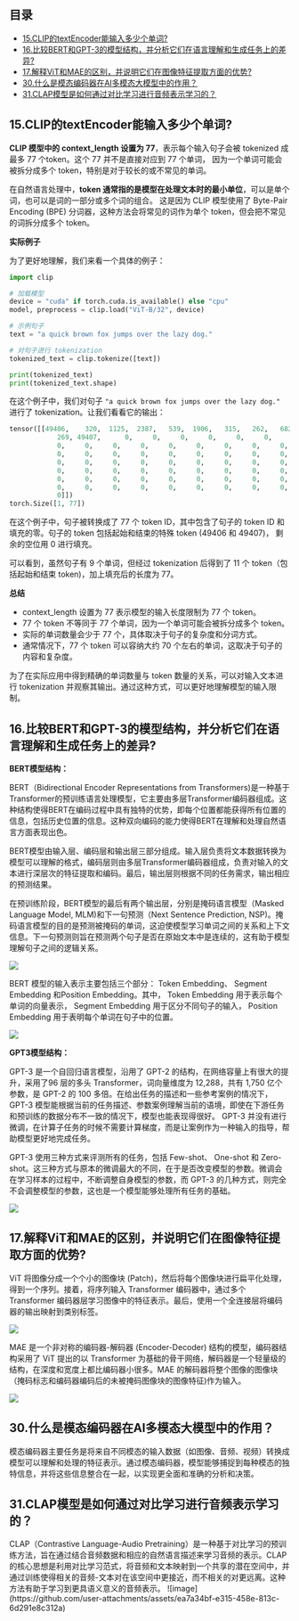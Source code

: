 ## 目录

- [15.CLIP的textEncoder能输入多少个单词?](#15.CLIP的textEncoder能输入多少个单词?)
- [16.比较BERT和GPT-3的模型结构，并分析它们在语言理解和生成任务上的差异?](#16.比较BERT和GPT-3的模型结构，并分析它们在语言理解和生成任务上的差异?)
- [17.解释ViT和MAE的区别，并说明它们在图像特征提取方面的优势?](#17.解释ViT和MAE的区别，并说明它们在图像特征提取方面的优势?)
- [30.什么是模态编码器在AI多模态大模型中的作用？](#30.什么是模态编码器在AI多模态大模型中的作用？)
- [31.CLAP模型是如何通过对比学习进行音频表示学习的？](#31.CLAP模型是如何通过对比学习进行音频表示学习的？)

<h2 id="15.CLIP的textEncoder能输入多少个单词?">15.CLIP的textEncoder能输入多少个单词?</h2>

**CLIP 模型中的 context_length 设置为 77**，表示每个输入句子会被 tokenized 成最多 77 个token。这个 77 并不是直接对应到 77 个单词，
因为一个单词可能会被拆分成多个 token，特别是对于较长的或不常见的单词。

在自然语言处理中，**token 通常指的是模型在处理文本时的最小单位**，可以是单个词，也可以是词的一部分或多个词的组合。
这是因为 CLIP 模型使用了 Byte-Pair Encoding (BPE) 分词器，这种方法会将常见的词作为单个 token，但会把不常见的词拆分成多个 token。

**实际例子**

为了更好地理解，我们来看一个具体的例子：

```Python
import clip

# 加载模型
device = "cuda" if torch.cuda.is_available() else "cpu"
model, preprocess = clip.load("ViT-B/32", device)

# 示例句子
text = "a quick brown fox jumps over the lazy dog."

# 对句子进行 tokenization
tokenized_text = clip.tokenize([text])

print(tokenized_text)
print(tokenized_text.shape)
```

在这个例子中，我们对句子 `"a quick brown fox jumps over the lazy dog."` 进行了 tokenization。让我们看看它的输出：

```Python
tensor([[49406,    320,  1125,  2387,   539,  1906,   315,   262,   682,  1377,
            269, 49407,      0,     0,     0,     0,     0,     0,     0,     0,
            0,     0,     0,     0,     0,     0,     0,     0,     0,     0,
            0,     0,     0,     0,     0,     0,     0,     0,     0,     0,
            0,     0,     0,     0,     0,     0,     0,     0,     0,     0,
            0,     0,     0,     0,     0,     0,     0,     0,     0,     0,
            0,     0,     0,     0,     0,     0,     0,     0,     0,     0,
            0,     0,     0,     0,     0,     0,     0,     0,     0,     0,
            0]])
torch.Size([1, 77])
```

在这个例子中，句子被转换成了 77 个 token ID，其中包含了句子的 token ID 和填充的零。句子的 token 包括起始和结束的特殊 token (49406 和 49407)，
剩余的空位用 0 进行填充。

可以看到，虽然句子有 9 个单词，但经过 tokenization 后得到了 11 个 token（包括起始和结束 token)，加上填充后的长度为 77。

**总结**

- context_length 设置为 77 表示模型的输入长度限制为 77 个 token。
- 77 个 token 不等同于 77 个单词，因为一个单词可能会被拆分成多个 token。
- 实际的单词数量会少于 77 个，具体取决于句子的复杂度和分词方式。
- 通常情况下，77 个 token 可以容纳大约 70 个左右的单词，这取决于句子的内容和复杂度。

为了在实际应用中得到精确的单词数量与 token 数量的关系，可以对输入文本进行 tokenization 并观察其输出。通过这种方式，可以更好地理解模型的输入限制。


<h2 id="16.比较BERT和GPT-3的模型结构，并分析它们在语言理解和生成任务上的差异?">16.比较BERT和GPT-3的模型结构，并分析它们在语言理解和生成任务上的差异?</h2>

**BERT模型结构：**

BERT（Bidirectional Encoder Representations from Transformers)是一种基于Transformer的预训练语言处理模型，它主要由多层Transformer编码器组成。这种结构使得BERT在编码过程中具有独特的优势，即每个位置都能获得所有位置的信息，包括历史位置的信息。这种双向编码的能力使得BERT在理解和处理自然语言方面表现出色。

BERT模型由输入层、编码层和输出层三部分组成。输入层负责将文本数据转换为模型可以理解的格式，编码层则由多层Transformer编码器组成，负责对输入的文本进行深层次的特征提取和编码。最后，输出层则根据不同的任务需求，输出相应的预测结果。

在预训练阶段，BERT模型的最后有两个输出层，分别是掩码语言模型（Masked Language Model, MLM)和下一句预测（Next Sentence Prediction, NSP)。掩码语言模型的目的是预测被掩码的单词，这迫使模型学习单词之间的关系和上下文信息。下一句预测则旨在预测两个句子是否在原始文本中是连续的，这有助于模型理解句子之间的逻辑关系。

![](./imgs/BERT技术1.png)

BERT 模型的输入表示主要包括三个部分： Token Embedding、 Segment Embedding 和Position Embedding。其中， Token Embedding 用于表示每个单词的向量表示， Segment Embedding 用于区分不同句子的输入， Position Embedding 用于表明每个单词在句子中的位置。

![](./imgs/BERT技术2.png)

**GPT3模型结构：**

GPT-3 是一个自回归语言模型，沿用了 GPT-2 的结构，在网络容量上有很大的提升，采用了96 层的多头 Transformer，词向量维度为 12,288，共有 1,750 亿个参数，是 GPT-2 的 100 多倍。在给出任务的描述和一些参考案例的情况下， GPT-3 模型能根据当前的任务描述、参数案例理解当前的语境，即使在下游任务和预训练的数据分布不一致的情况下，模型也能表现得很好。 GPT-3 并没有进行微调，在计算子任务的时候不需要计算梯度，而是让案例作为一种输入的指导，帮助模型更好地完成任务。

GPT-3 使用三种方式来评测所有的任务，包括 Few-shot、 One-shot 和 Zero-shot。这三种方式与原本的微调最大的不同，在于是否改变模型的参数。微调会在学习样本的过程中，不断调整自身模型的参数，而 GPT-3 的几种方式，则完全不会调整模型的参数，这也是一个模型能够处理所有任务的基础。

![](./imgs/GPT3.png)


<h2 id="17.解释ViT和MAE的区别，并说明它们在图像特征提取方面的优势?">17.解释ViT和MAE的区别，并说明它们在图像特征提取方面的优势?</h2>

ViT 将图像分成一个个小的图像块 (Patch)，然后将每个图像块进行扁平化处理，得到一个序列。接着，将序列输入 Transformer 编码器中，通过多个 Transformer 编码器层学习图像中的特征表示。最后，使用一个全连接层将编码器的输出映射到类别标签。

![](./imgs/VIT.png)

MAE 是一个非对称的编码器-解码器 (Encoder-Decoder) 结构的模型，编码器结构采用了 ViT 提出的以 Transformer 为基础的骨干网络，解码器是一个轻量级的结构，在深度和宽度上都比编码器小很多。MAE 的解码器将整个图像的图像块（掩码标志和编码器编码后的未被掩码图像块的图像特征)作为输入。

![](./imgs/MAE.png)

<h2 id="30.什么是模态编码器在AI多模态大模型中的作用？">30.什么是模态编码器在AI多模态大模型中的作用？</h2>
模态编码器主要任务是将来自不同模态的输入数据（如图像、音频、视频）转换成模型可以理解和处理的特征表示。通过模态编码器，模型能够捕捉到每种模态的独特信息，并将这些信息整合在一起，以实现更全面和准确的分析和决策。


<h2 id="31.CLAP模型是如何通过对比学习进行音频表示学习的？">31.CLAP模型是如何通过对比学习进行音频表示学习的？</h2>
CLAP（Contrastive Language-Audio Pretraining）是一种基于对比学习的预训练方法，旨在通过结合音频数据和相应的自然语言描述来学习音频的表示。CLAP的核心思想是利用对比学习范式，将音频和文本映射到一个共享的潜在空间中，并通过训练使得相关的音频-文本对在该空间中更接近，而不相关的对更远离。这种方法有助于学习到更具语义意义的音频表示。
![image](https://github.com/user-attachments/assets/ea7a34bf-e315-458e-813c-6d291e8c312a)
